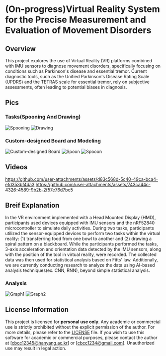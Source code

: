 # (On-progress)Virtual Reality System for the Precise Measurement and Evaluation of Movement Disorders

## Overview
This project explores the use of Virtual Reality (VR) platforms combined with IMU sensors to diagnose movement disorders, specifically focusing on conditions such as Parkinson's disease and essential tremor. 
Current diagnostic tools, such as the Unified Parkinson's Disease Rating Scale (UPDRS) and the TETRAS scale for essential tremor, rely on subjective assessments, often leading to potential biases in diagnosis.


## Pics

### Tasks(Spooning And Drawing)

![Spooning](https://github.com/user-attachments/assets/069d922c-08e6-4958-b31a-45bf1e6ef64f)
![Drawing](https://github.com/user-attachments/assets/b0209c91-db1a-4afa-8281-6a8d4bedd9d6)

### Custom-designed Board and Modeling

![Custom-designed Board](https://github.com/user-attachments/assets/2d9a14d4-bffe-410f-ab8f-fb90dc72cccf)
![Spoon](https://github.com/user-attachments/assets/c1b4d9aa-9c8f-45c1-8631-5044df10b772)
![Spooon](https://github.com/user-attachments/assets/ed2d272f-3ab6-48ab-9f5c-c56f41bcef15)

## Videos

https://github.com/user-attachments/assets/d83c568d-5c40-49ca-bca4-efd353bf4da3
https://github.com/user-attachments/assets/743ca44c-4326-4589-9b2b-2f57e76d7bc5

## Breif Explanation

In the VR environment implemented with a Head Mounted Display (HMD), participants used devices equipped with IMU sensors and the nRF52840 microcontroller to simulate daily activities.
During two tasks, participants utilized the sensor-equipped devices to perform two tasks within the virtual reality: (1) transferring food from one bowl to another and (2) drawing a spiral pattern on a blackboard.
While the participants performed the tasks, 3-axis acceleration and orientation data detected by the IMU sensors, along with the position of the tool in virtual reality, were recorded. The collected data was then used for statistical analysis based on Fitts' law. 
Additionally, we are currently conducting research to analyze the data using AI-based analysis techniques(ex. CNN, RNN), beyond simple statistical analysis.

### Analysis

![Graph1](https://github.com/user-attachments/assets/6136bcea-f0a0-4e9c-add3-a1bc84aa65eb)
![Graph2](https://github.com/user-attachments/assets/9125ad2f-10c6-4a30-adc2-c05c4b912036)



## License Information

This project is licensed for **personal use only**. Any academic or commercial use is strictly prohibited without the explicit permission of the author.
For more details, please refer to the [LICENSE](./LICENSE) file.
If you wish to use this software for academic or commercial purposes, please contact the author at [cbcc12345@hanyang.ac.kr] or [cbcc1234@gmail.com].
Unauthorized use may result in legal action.
